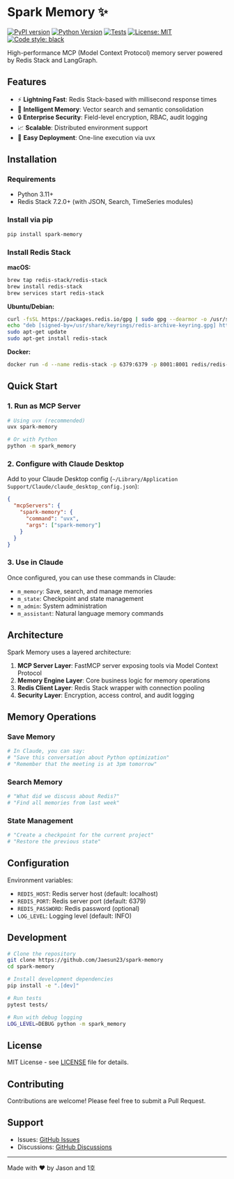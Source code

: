 # Spark Memory ✨

[![PyPI version](https://badge.fury.io/py/spark-memory.svg)](https://badge.fury.io/py/spark-memory)
[![Python Version](https://img.shields.io/pypi/pyversions/spark-memory.svg)](https://pypi.org/project/spark-memory/)
[![Tests](https://github.com/Jaesun23/spark-memory/actions/workflows/test.yml/badge.svg)](https://github.com/Jaesun23/spark-memory/actions/workflows/test.yml)
[![License: MIT](https://img.shields.io/badge/License-MIT-yellow.svg)](https://opensource.org/licenses/MIT)
[![Code style: black](https://img.shields.io/badge/code%20style-black-000000.svg)](https://github.com/psf/black)

High-performance MCP (Model Context Protocol) memory server powered by Redis Stack and LangGraph.

## Features

- ⚡ **Lightning Fast**: Redis Stack-based with millisecond response times
- 🧠 **Intelligent Memory**: Vector search and semantic consolidation
- 🔒 **Enterprise Security**: Field-level encryption, RBAC, audit logging
- 📈 **Scalable**: Distributed environment support
- 🎯 **Easy Deployment**: One-line execution via uvx

## Installation

### Requirements

- Python 3.11+
- Redis Stack 7.2.0+ (with JSON, Search, TimeSeries modules)

### Install via pip

```bash
pip install spark-memory
```

### Install Redis Stack

**macOS:**
```bash
brew tap redis-stack/redis-stack
brew install redis-stack
brew services start redis-stack
```

**Ubuntu/Debian:**
```bash
curl -fsSL https://packages.redis.io/gpg | sudo gpg --dearmor -o /usr/share/keyrings/redis-archive-keyring.gpg
echo "deb [signed-by=/usr/share/keyrings/redis-archive-keyring.gpg] https://packages.redis.io/deb $(lsb_release -cs) main" | sudo tee /etc/apt/sources.list.d/redis.list
sudo apt-get update
sudo apt-get install redis-stack
```

**Docker:**
```bash
docker run -d --name redis-stack -p 6379:6379 -p 8001:8001 redis/redis-stack:latest
```

## Quick Start

### 1. Run as MCP Server

```bash
# Using uvx (recommended)
uvx spark-memory

# Or with Python
python -m spark_memory
```

### 2. Configure with Claude Desktop

Add to your Claude Desktop config (`~/Library/Application Support/Claude/claude_desktop_config.json`):

```json
{
  "mcpServers": {
    "spark-memory": {
      "command": "uvx",
      "args": ["spark-memory"]
    }
  }
}
```

### 3. Use in Claude

Once configured, you can use these commands in Claude:

- `m_memory`: Save, search, and manage memories
- `m_state`: Checkpoint and state management
- `m_admin`: System administration
- `m_assistant`: Natural language memory commands

## Architecture

Spark Memory uses a layered architecture:

1. **MCP Server Layer**: FastMCP server exposing tools via Model Context Protocol
2. **Memory Engine Layer**: Core business logic for memory operations
3. **Redis Client Layer**: Redis Stack wrapper with connection pooling
4. **Security Layer**: Encryption, access control, and audit logging

## Memory Operations

### Save Memory
```python
# In Claude, you can say:
# "Save this conversation about Python optimization"
# "Remember that the meeting is at 3pm tomorrow"
```

### Search Memory
```python
# "What did we discuss about Redis?"
# "Find all memories from last week"
```

### State Management
```python
# "Create a checkpoint for the current project"
# "Restore the previous state"
```

## Configuration

Environment variables:
- `REDIS_HOST`: Redis server host (default: localhost)
- `REDIS_PORT`: Redis server port (default: 6379)
- `REDIS_PASSWORD`: Redis password (optional)
- `LOG_LEVEL`: Logging level (default: INFO)

## Development

```bash
# Clone the repository
git clone https://github.com/Jaesun23/spark-memory
cd spark-memory

# Install development dependencies
pip install -e ".[dev]"

# Run tests
pytest tests/

# Run with debug logging
LOG_LEVEL=DEBUG python -m spark_memory
```

## License

MIT License - see [LICENSE](LICENSE) file for details.

## Contributing

Contributions are welcome! Please feel free to submit a Pull Request.

## Support

- Issues: [GitHub Issues](https://github.com/Jaesun23/spark-memory/issues)
- Discussions: [GitHub Discussions](https://github.com/Jaesun23/spark-memory/discussions)

---

Made with ❤️ by Jason and 1호